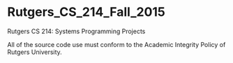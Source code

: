 # Rutgers_CS_214_Fall_2015
Rutgers CS 214: Systems Programming Projects

All of the source code use must conform to the Academic Integrity Policy of Rutgers University.
